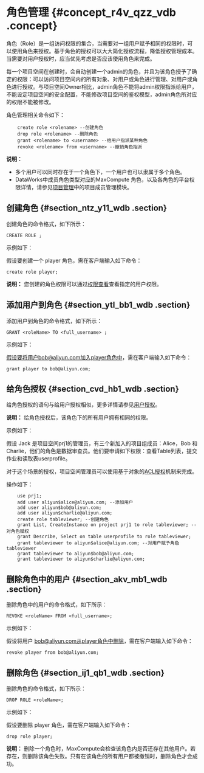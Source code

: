 # 角色管理 {#concept_r4v_qzz_vdb .concept}

角色（Role）是一组访问权限的集合，当需要对一组用户赋予相同的权限时，可以使用角色来授权。基于角色的授权可以大大简化授权流程，降低授权管理成本。当需要对用户授权时，应当优先考虑是否应该使用角色来完成。

每一个项目空间在创建时，会自动创建一个admin的角色，并且为该角色授予了确定的权限：可以访问项目空间内的所有对象、对用户或角色进行管理、对用户或角色进行授权。与项目空间Owner相比，admin角色不能将admin权限指派给用户，不能设定项目空间的安全配置，不能修改项目空间的鉴权模型，admin角色所对应的权限不能被修改。

角色管理相关命令如下：

```
    create role <rolename> --创建角色
    drop role <rolename> --删除角色
    grant <rolename> to <username> --给用户指派某种角色
    revoke <rolename> from <username> --撤销角色指派

```

**说明：** 

-   多个用户可以同时存在于一个角色下，一个用户也可以隶属于多个角色。
-   DataWorks中成员角色类型对应的MaxCompute 角色，以及各角色的平台权限详情，请参见[项目管理](../../../../intl.zh-CN/使用指南/项目管理/项目配置.md#)中的项目成员管理模块。

## 创建角色 {#section_ntz_y11_wdb .section}

创建角色的命令格式，如下所示：

```
CREATE ROLE ;
```

示例如下：

假设要创建一个 player 角色，需在客户端输入如下命令：

```
create role player;
```

**说明：** 您创建的角色权限可以通过[权限查看](intl.zh-CN/用户指南/安全指南/权限查看.md#section_rhj_fg1_wdb)查看指定的用户权限。

## 添加用户到角色 {#section_ytl_bb1_wdb .section}

添加用户到角色的命令格式，如下所示：

```
GRANT <roleName> TO <full_username> ;
```

示例如下：

假设要将用户bob@aliyun.com加入player角色中，需在客户端输入如下命令：

```
grant player to bob@aliyun.com;
```

## 给角色授权 {#section_cvd_hb1_wdb .section}

给角色授权的语句与给用户授权相似，更多详情请参见[用户授权](intl.zh-CN/用户指南/安全指南/授权.md#)。

**说明：** 给角色授权后，该角色下的所有用户拥有相同的权限。

示例如下：

假设 Jack 是项目空间prj1的管理员，有三个新加入的项目组成员：Alice，Bob 和 Charlie，他们的角色是数据审查员。他们要申请如下权限：查看Table列表，提交作业和读取表userprofile。

对于这个场景的授权，项目空间管理员可以使用基于对象的[ACL授权](intl.zh-CN/用户指南/安全指南/授权.md#)机制来完成。

操作如下：

```
    use prj1;
    add user aliyun$alice@aliyun.com; --添加用户
    add user aliyun$bob@aliyun.com;
    add user aliyun$charlie@aliyun.com;
    create role tableviewer; --创建角色
    grant List, CreateInstance on project prj1 to role tableviewer; --对角色赋权
    grant Describe, Select on table userprofile to role tableviewer;
    grant tableviewer to aliyun$alice@aliyun.com; --对用户赋予角色tableviewer
    grant tableviewer to aliyun$bob@aliyun.com;
    grant tableviewer to aliyun$charlie@aliyun.com;
```

## 删除角色中的用户 {#section_akv_mb1_wdb .section}

删除角色中的用户的命令格式，如下所示：

```
REVOKE <roleName> FROM <full_username>;
```

示例如下：

假设将用户 bob@aliyun.com从player角色中删除，需在客户端输入如下命令：

```
revoke player from bob@aliyun.com;
```

## 删除角色 {#section_ij1_qb1_wdb .section}

删除角色的命令格式，如下所示：

```
DROP ROLE <roleName>;
```

示例如下：

假设要删除 player 角色，需在客户端输入如下命令：

```
drop role player;
```

**说明：** 删除一个角色时，MaxCompute会检查该角色内是否还存在其他用户。若存在，则删除该角色失败。只有在该角色的所有用户都被撤销时，删除角色才会成功。

